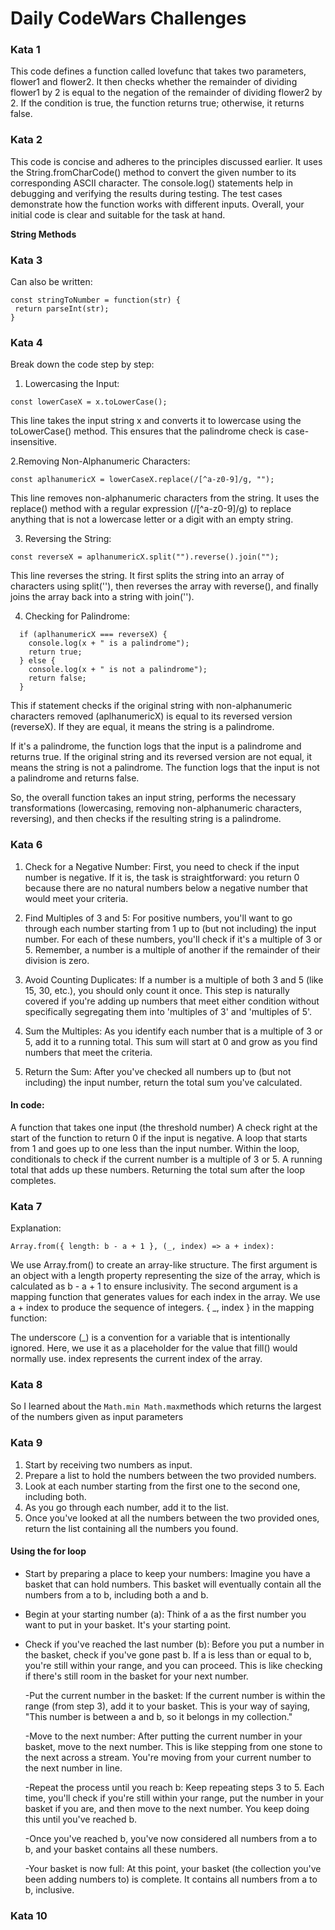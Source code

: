 # Daily CodeWars Challenges

### Kata 1
This code defines a function called lovefunc that takes two parameters, flower1 and flower2. It then checks whether the remainder of dividing flower1 by 2 is equal to the negation of the remainder of dividing flower2 by 2. If the condition is true, the function returns true; otherwise, it returns false.

### Kata 2
This code is concise and adheres to the principles discussed earlier. It uses the String.fromCharCode() method to convert the given number to its corresponding ASCII character. The console.log() statements help in debugging and verifying the results during testing. The test cases demonstrate how the function works with different inputs. Overall, your initial code is clear and suitable for the task at hand.

**String Methods**

### Kata 3
Can also be written:

```
const stringToNumber = function(str) {
 return parseInt(str);
}
```

### Kata 4
Break down the code step by step:

1. Lowercasing the Input:

```
const lowerCaseX = x.toLowerCase();
```

This line takes the input string x and converts it to lowercase using the toLowerCase() method. This ensures that the palindrome check is case-insensitive.

2.Removing Non-Alphanumeric Characters:

```
const aplhanumericX = lowerCaseX.replace(/[^a-z0-9]/g, "");
```

This line removes non-alphanumeric characters from the string. It uses the replace() method with a regular expression (/[^a-z0-9]/g) to replace anything that is not a lowercase letter or a digit with an empty string.

3. Reversing the String:

```
const reverseX = aplhanumericX.split("").reverse().join("");
```

This line reverses the string. It first splits the string into an array of characters using split(''), then reverses the array with reverse(), and finally joins the array back into a string with join('').

4. Checking for Palindrome:

```
  if (aplhanumericX === reverseX) {
    console.log(x + " is a palindrome");
    return true;
  } else {
    console.log(x + " is not a palindrome");
    return false;
  }
```

This if statement checks if the original string with non-alphanumeric characters removed (aplhanumericX) is equal to its reversed version (reverseX). If they are equal, it means the string is a palindrome.

If it's a palindrome, the function logs that the input is a palindrome and returns true.
If the original string and its reversed version are not equal, it means the string is not a palindrome.
The function logs that the input is not a palindrome and returns false.

So, the overall function takes an input string, performs the necessary transformations (lowercasing, removing non-alphanumeric characters, reversing), and then checks if the resulting string is a palindrome.


### Kata 6
1. Check for a Negative Number: First, you need to check if the input number is negative. If it is, the task is straightforward: you return 0 because there are no natural numbers below a negative number that would meet your criteria.

2. Find Multiples of 3 and 5: For positive numbers, you'll want to go through each number starting from 1 up to (but not including) the input number. For each of these numbers, you'll check if it's a multiple of 3 or 5. Remember, a number is a multiple of another if the remainder of their division is zero.

3. Avoid Counting Duplicates: If a number is a multiple of both 3 and 5 (like 15, 30, etc.), you should only count it once. This step is naturally covered if you're adding up numbers that meet either condition without specifically segregating them into 'multiples of 3' and 'multiples of 5'.

4. Sum the Multiples: As you identify each number that is a multiple of 3 or 5, add it to a running total. This sum will start at 0 and grow as you find numbers that meet the criteria.

5. Return the Sum: After you've checked all numbers up to (but not including) the input number, return the total sum you've calculated.

#### In code: 

A function that takes one input (the threshold number)
A check right at the start of the function to return 0 if the input is negative.
A loop that starts from 1 and goes up to one less than the input number.
Within the loop, conditionals to check if the current number is a multiple of 3 or 5.
A running total that adds up these numbers.
Returning the total sum after the loop completes.

### Kata 7
Explanation:
```
Array.from({ length: b - a + 1 }, (_, index) => a + index):
```

We use Array.from() to create an array-like structure.
The first argument is an object with a length property representing the size of the array, which is calculated as b - a + 1 to ensure inclusivity.
The second argument is a mapping function that generates values for each index in the array. We use a + index to produce the sequence of integers.
{ _, index } in the mapping function:

The underscore (_) is a convention for a variable that is intentionally ignored. Here, we use it as a placeholder for the value that fill() would normally use.
index represents the current index of the array.


### Kata 8
So I learned about the `Math.min Math.max`methods which returns the largest of the numbers given as input
parameters


### Kata 9
1. Start by receiving two numbers as input.
2. Prepare a list to hold the numbers between the two provided numbers.
3. Look at each number starting from the first one to the second one, including both.
4. As you go through each number, add it to the list.
5. Once you've looked at all the numbers between the two provided ones, return the list containing all the numbers you found.

#### Using the for loop

- Start by preparing a place to keep your numbers: Imagine you have a basket that can hold numbers. This basket will eventually contain all the numbers from a to b, including both a and b.

- Begin at your starting number (a): Think of a as the first number you want to put in your basket. It's your starting point.

- Check if you've reached the last number (b): Before you put a number in the basket, check if you've gone past b. If a is less than or equal to b, you're still within your range, and you can proceed. This is like checking if there's still room in the basket for your next number.

  -Put the current number in the basket: If the current number is within the range (from step 3), add it to your basket. This is your way of saying, "This number is between a and b, so it belongs in my collection."

  -Move to the next number: After putting the current number in your basket, move to the next number. This is like stepping from one stone to the next across a stream. You're moving from your current number to the next number in line.

  -Repeat the process until you reach b: Keep repeating steps 3 to 5. Each time, you'll check if you're still within your range, put the number in your basket if you are, and then move to the next number. You keep doing this until you've reached b.

  -Once you've reached b, you've now considered all numbers from a to b, and your basket contains all these numbers.

  -Your basket is now full: At this point, your basket (the collection you've been adding numbers to) is complete. It contains all numbers from a to b, inclusive.


### Kata 10 


